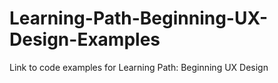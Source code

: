 # Learning-Path-Beginning-UX-Design-Examples
Link to code examples for  Learning Path: Beginning UX Design                                                                              
